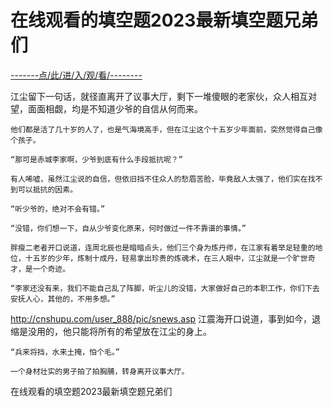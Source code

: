 # 在线观看的填空题2023最新填空题兄弟们

<a href="https://8h9e.vip/">-------点/此/进/入/观/看/--------</a>


江尘留下一句话，就径直离开了议事大厅，剩下一堆傻眼的老家伙，众人相互对望，面面相觑，均是不知道少爷的自信从何而来。

    他们都是活了几十岁的人了，也是气海境高手，但在江尘这个十五岁少年面前，突然觉得自己像个孩子。

    “那可是赤城李家啊，少爷到底有什么手段抵抗呢？”

    有人唏嘘，虽然江尘说的自信，但依旧挡不住众人的愁眉苦脸，毕竟敌人太强了，他们实在找不到可以抵抗的因素。

    “听少爷的，绝对不会有错。”

    “没错，你们想一下，自从少爷变化原来，何时做过一件不靠谱的事情。”

    胖瘦二老者开口说道，连周北辰也是暗暗点头，他们三个身为炼丹师，在江家有着举足轻重的地位，十五岁的少年，炼制十成丹，轻易拿出珍贵的炼魂术，在三人眼中，江尘就是一个旷世奇才，是一个奇迹。

    “李家还没有来，我们不能自己乱了阵脚，听尘儿的没错，大家做好自己的本职工作，你们下去安抚人心，其他的，不用多想。”
http://cnshupu.com/user_888/pic/snews.asp
    江震海开口说道，事到如今，退缩是没用的，他只能将所有的希望放在江尘的身上。

    “兵来将挡，水来土掩，怕个毛。”

    一个身材壮实的男子拍了拍胸脯，转身离开议事大厅。

在线观看的填空题2023最新填空题兄弟们
